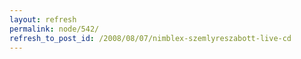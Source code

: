 ```yaml
---
layout: refresh
permalink: node/542/
refresh_to_post_id: /2008/08/07/nimblex-szemlyreszabott-live-cd
---
```

